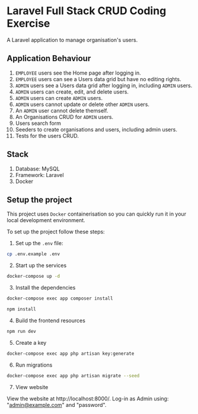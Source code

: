 # Laravel Full Stack CRUD Coding Exercise

A Laravel application to manage organisation's users.

## Application Behaviour

1. `EMPLOYEE` users see the Home page after logging in.
1. `EMPLOYEE` users can see a Users data grid but have no editing rights.
1. `ADMIN` users see a Users data grid after logging in, including `ADMIN` users.
1. `ADMIN` users can create, edit, and delete users.
1. `ADMIN` users can create `ADMIN` users.
1. `ADMIN` users cannot update or delete other `ADMIN` users.
1. An `ADMIN` user cannot delete themself.
1. An Organisations CRUD for `ADMIN` users.
1. Users search form
1. Seeders to create organisations and users, including admin users.
1. Tests for the users CRUD.

## Stack

1. Database: MySQL
1. Framework: Laravel
1. Docker

## Setup the project

This project uses `Docker` containerisation so you can quickly run it in your local development environment.

To set up the project follow these steps:

1. Set up the `.env` file:

```bash
cp .env.example .env
```

2. Start up the services

```bash
docker-compose up -d
```

3. Install the dependencies

```bash
docker-compose exec app composer install

npm install
```

4. Build the frontend resources

```bash
npm run dev
```

5. Create a key

```bash
docker-compose exec app php artisan key:generate
```

6. Run migrations

```bash
docker-compose exec app php artisan migrate --seed
```

7. View website

View the website at http://localhost:8000/. Log-in as Admin using: "admin@example.com" and "password".
